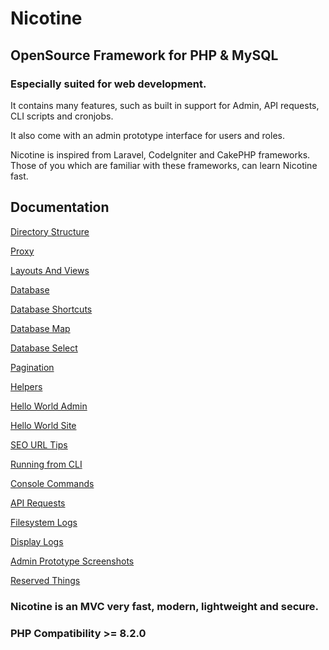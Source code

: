 # Nicotine

## OpenSource Framework for PHP & MySQL

### Especially suited for web development.

It contains many features, such as built in support for Admin, API requests, CLI scripts and cronjobs.

It also come with an admin prototype interface for users and roles.

Nicotine is inspired from Laravel, CodeIgniter and CakePHP frameworks. Those of you which are familiar with these frameworks, can learn Nicotine fast.

## Documentation

[Directory Structure](https://nicotine-framework.com/directory-structure.html)

[Proxy](https://nicotine-framework.com/proxy.html)

[Layouts And Views](https://nicotine-framework.com/layouts-and-views.html)

[Database](https://nicotine-framework.com/database.html)

[Database Shortcuts](https://nicotine-framework.com/database-shortcuts.html)

[Database Map](https://nicotine-framework.com/database-map.html)

[Database Select](https://nicotine-framework.com/database-select.html)

[Pagination](https://nicotine-framework.com/pagination.html)

[Helpers](https://nicotine-framework.com/helpers.html)

[Hello World Admin](https://nicotine-framework.com/hello-world-admin.html)

[Hello World Site](https://nicotine-framework.com/hello-world-site.html)

[SEO URL Tips](https://nicotine-framework.com/seo-url-tips.html)

[Running from CLI](https://nicotine-framework.com/running-from-cli.html)

[Console Commands](https://nicotine-framework.com/console-commands.html)

[API Requests](https://nicotine-framework.com/api-requests.html)

[Filesystem Logs](https://nicotine-framework.com/filesystem-logs.html)

[Display Logs](https://nicotine-framework.com/display-logs.html)

[Admin Prototype Screenshots](https://nicotine-framework.com/admin-prototype-screenshots.html)

[Reserved Things](https://nicotine-framework.com/reserved-things.html)

### Nicotine is an MVC very fast, modern, lightweight and secure.

### PHP Compatibility >= 8.2.0
